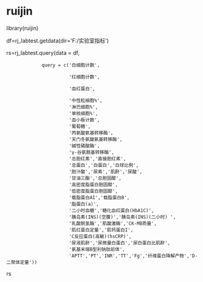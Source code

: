 # ruijin

library(ruijin)

df=rj_labtest.getdata(dir='F:/实验室指标')

rs=rj_labtest.query(data = df,

                 query = c('白细胞计数',
                 
                           '红细胞计数',
                           
                           '血红蛋白',
                           
                           '中性粒细胞%',
                           '淋巴细胞%',
                           '单核细胞%',
                           '血小板计数',
                           '葡萄糖',
                           '丙氨酸氨基转移酶',
                           '天门冬氨酸氨基转移酶',
                           '碱性磷酸酶',
                           'γ-谷氨酰基转移酶',
                           '总胆红素','直接胆红素',
                           '总蛋白','白蛋白','白球比例',
                           '胆汁酸','尿素','肌酐','尿酸',
                           '甘油三酯','总胆固醇',
                           '高密度脂蛋白胆固醇',
                           '低密度脂蛋白胆固醇',
                           '载脂蛋白AI','载脂蛋白B',
                           '脂蛋白(a)',
                           '二小时血糖','糖化血红蛋白(HbA1C)',
                           '胰岛素(INS)(空腹)','胰岛素(INS)(二小时) ',
                           '乳酸脱氢酶','肌酸激酶','CK-MB质量',
                           '肌红蛋白定量','肌钙蛋白I',
                           'C反应蛋白(高敏)(hsCRP)',
                           '尿液肌酐','尿微量白蛋白','尿白蛋白比肌酐',
                           '氨基末端B型利钠肽前体',
                           'APTT','PT','INR','TT','Fg','纤维蛋白降解产物','D-二聚体定量'))
                           
rs
